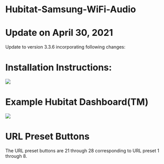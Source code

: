 # Hubitat-Samsung-WiFi-Audio

# Update on April 30, 2021
Update to version 3.3.6 incorporating following changes:

# Installation Instructions:
<img src="https://github.com/DaveGut/HubitatActive/blob/master/SamsungMultiroom/Install%20Notes.jpg" align="center"/>

# Example Hubitat Dashboard(TM)
<img src="https://github.com/DaveGut/HubitatActive/blob/master/SamsungMultiroom/Documents/Dashboard1.jpg" align="center"/>

# URL Preset Buttons 
The URL preset buttons are 21 through 28 corresponding to URL preset 1 through 8.

